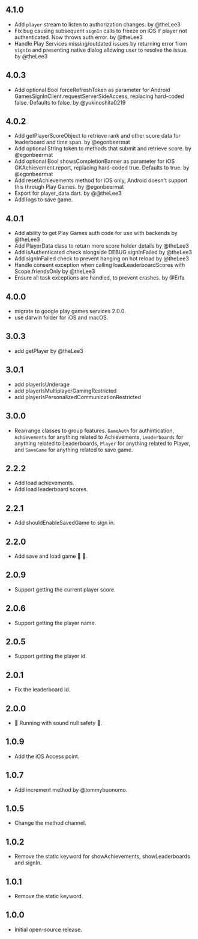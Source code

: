## 4.1.0

- Add `player` stream to listen to authorization changes. by @theLee3
- Fix bug causing subsequent `signIn` calls to freeze on iOS if player not authenticated. Now throws auth error. by @theLee3
- Handle Play Services missing/outdated issues by returning error from `signIn` and presenting native dialog allowing user to resolve the issue. by @theLee3

## 4.0.3
- Add optional Bool forceRefreshToken as parameter for Android GamesSignInClient.requestServerSideAccess, replacing hard-coded false. Defaults to false. by @yukinoshita0219

## 4.0.2
- Add getPlayerScoreObject to retrieve rank and other score data for leaderboard and time span. by @egonbeermat
- Add optional String token to methods that submit and retrieve score. by @egonbeermat
- Add optional Bool showsCompletionBanner as parameter for iOS GKAchievement.report, replacing hard-coded true. Defaults to true. by @egonbeermat
- Add resetAchievements method for iOS only, Android doesn't support this through Play Games. by @egonbeermat
- Export for player_data.dart. by @@theLee3
- Add logs to save game.

## 4.0.1
- Add ability to get Play Games auth code for use with backends by @theLee3
- Add PlayerData class to return more score holder details by @theLee3
- Add isAuthenticated check alongside DEBUG signInFailed by @theLee3
- Add signInFailed check to prevent hanging on hot reload by @theLee3
- Handle consent exception when calling loadLeaderboardScores with Scope.friendsOnly by @theLee3
- Ensure all task exceptions are handled, to prevent crashes. by @Erfa

## 4.0.0
- migrate to google play games services 2.0.0.
- use darwin folder for iOS and macOS.

## 3.0.3
- add getPlayer by @theLee3

## 3.0.1
- add playerIsUnderage
- add playerIsMultiplayerGamingRestricted
- add playerIsPersonalizedCommunicationRestricted

## 3.0.0
- Rearrange classes to group features. `GameAuth` for authintication, `Achievements` for anything related to Achievements, `Leaderboards` for anything related to Leaderboards, `Player` for anything related to Player, and `SaveGame` for anything related to save game.

## 2.2.2
- Add load achievements.
- Add load leaderboard scores.

## 2.2.1
- Add shouldEnableSavedGame to sign in.

## 2.2.0
- Add save and load game 🎁 👾.

## 2.0.9
- Support getting the current player score.

## 2.0.6
- Support getting the player name.

## 2.0.5
- Support getting the player id.

## 2.0.1
- Fix the leaderboard id.

## 2.0.0
- 💪 Running with sound null safety 💪.

## 1.0.9
- Add the iOS Access point.

## 1.0.7
- Add increment method by @tommybuonomo.

## 1.0.5
- Change the method channel.

## 1.0.2
- Remove the static keyword for showAchievements, showLeaderboards and signIn.

## 1.0.1
- Remove the static keyword.

## 1.0.0
- Initial open-source release.